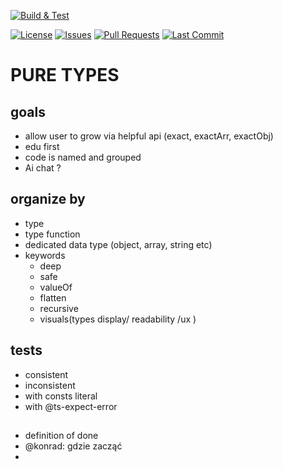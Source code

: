 <!-- Build & Test Workflow Status -->
[![Build & Test](https://github.com/HideoKun/TypeHubUtils/actions/workflows/node.js.yml/badge.svg)](https://github.com/HideoKun/TypeHubUtils/actions/workflows/node.js.yml)

<!-- Additional Badges -->
[![License](https://img.shields.io/github/license/HideoKun/TypeHubUtils)](https://github.com/HideoKun/TypeHubUtils/blob/main/LICENSE)
[![Issues](https://img.shields.io/github/issues/HideoKun/TypeHubUtils)](https://github.com/HideoKun/TypeHubUtils/issues)
[![Pull Requests](https://img.shields.io/github/issues-pr/HideoKun/TypeHubUtils)](https://github.com/HideoKun/TypeHubUtils/pulls)
[![Last Commit](https://img.shields.io/github/last-commit/HideoKun/TypeHubUtils)](https://github.com/HideoKun/TypeHubUtils/commits/main)

# PURE TYPES

## goals

- allow user to grow via helpful api (exact, exactArr, exactObj)
- edu first
- code is named and grouped
- Ai chat ?

## organize by

- type
- type function
- dedicated data type (object, array, string etc)
- keywords
  - deep
  - safe
  - valueOf
  - flatten
  - recursive
  - visuals(types display/ readability /ux )

## tests

- consistent
- inconsistent
- with consts literal
- with @ts-expect-error


##

- definition of done
- @konrad: gdzie zacząć
-
